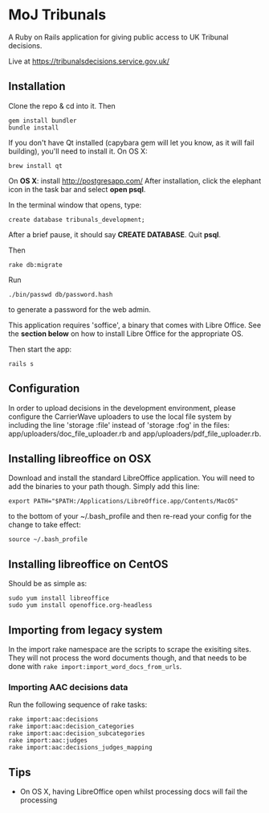 MoJ Tribunals
=============

A Ruby on Rails application for giving public access to UK Tribunal decisions.

Live at https://tribunalsdecisions.service.gov.uk/

Installation
------------

Clone the repo & cd into it. Then

    gem install bundler
    bundle install

If you don't have Qt installed (capybara gem will let you know, as it
will fail building), you'll need to install it. On OS X:

    brew install qt

On **OS X**: install http://postgresapp.com/ After installation, click the
elephant icon in the task bar and select **open psql**.

In the terminal window that opens, type:

    create database tribunals_development;

After a brief pause, it should say **CREATE DATABASE**. Quit **psql**.

Then

    rake db:migrate

Run

    ./bin/passwd db/password.hash

to generate a password for the web admin.

This application requires 'soffice', a binary that comes with Libre
Office. See the **section below** on how to install Libre Office for
the appropriate OS.

Then start the app:

    rails s

Configuration
-------------

In order to upload decisions in the development environment, please
configure the CarrierWave uploaders to use the local file system by
including the line 'storage :file' instead of 'storage :fog' in the
files: app/uploaders/doc_file_uploader.rb and
app/uploaders/pdf_file_uploader.rb.

Installing libreoffice on OSX
-----------------------------

Download and install the standard LibreOffice application. You will
need to add the binaries to your path though. Simply add this line:

    export PATH="$PATH:/Applications/LibreOffice.app/Contents/MacOS"

to the bottom of your ~/.bash_profile and then re-read your config for
the change to take effect:

    source ~/.bash_profile

Installing libreoffice on CentOS
--------------------------------

Should be as simple as:

    sudo yum install libreoffice
    sudo yum install openoffice.org-headless

Importing from legacy system
----------------------------

In the import rake namespace are the scripts to scrape the exisiting
sites. They will not process the word documents though, and that needs
to be done with `rake import:import_word_docs_from_urls`.

### Importing AAC decisions data

Run the following sequence of rake tasks:

    rake import:aac:decisions
    rake import:aac:decision_categories
    rake import:aac:decision_subcategories
    rake import:aac:judges
    rake import:aac:decisions_judges_mapping

Tips
----

* On OS X, having LibreOffice open whilst processing docs will fail the processing
